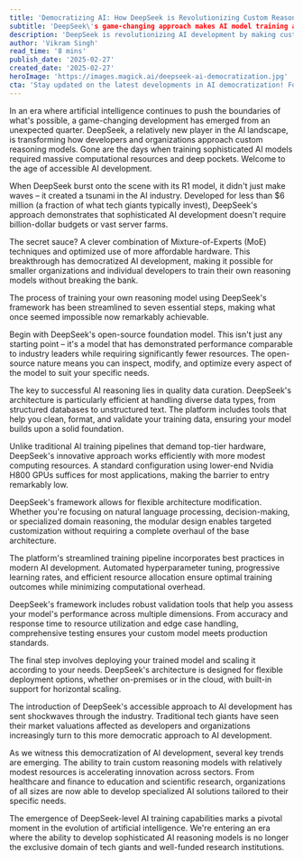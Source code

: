 ```yaml
---
title: 'Democratizing AI: How DeepSeek is Revolutionizing Custom Reasoning Model Development'
subtitle: 'DeepSeek\'s game-changing approach makes AI model training accessible to developers and organizations'
description: 'DeepSeek is revolutionizing AI development by making custom reasoning model training accessible to organizations of all sizes. Through innovative techniques and optimized hardware usage, they\'ve created a framework that delivers sophisticated AI capabilities without requiring massive computational resources or billion-dollar budgets.'
author: 'Vikram Singh'
read_time: '8 mins'
publish_date: '2025-02-27'
created_date: '2025-02-27'
heroImage: 'https://images.magick.ai/deepseek-ai-democratization.jpg'
cta: 'Stay updated on the latest developments in AI democratization! Follow us on LinkedIn for exclusive insights, expert analysis, and breaking news in the world of accessible AI development.'
---
```


In an era where artificial intelligence continues to push the boundaries of what's possible, a game-changing development has emerged from an unexpected quarter. DeepSeek, a relatively new player in the AI landscape, is transforming how developers and organizations approach custom reasoning models. Gone are the days when training sophisticated AI models required massive computational resources and deep pockets. Welcome to the age of accessible AI development.

When DeepSeek burst onto the scene with its R1 model, it didn't just make waves – it created a tsunami in the AI industry. Developed for less than $6 million (a fraction of what tech giants typically invest), DeepSeek's approach demonstrates that sophisticated AI development doesn't require billion-dollar budgets or vast server farms.

The secret sauce? A clever combination of Mixture-of-Experts (MoE) techniques and optimized use of more affordable hardware. This breakthrough has democratized AI development, making it possible for smaller organizations and individual developers to train their own reasoning models without breaking the bank.

The process of training your own reasoning model using DeepSeek's framework has been streamlined to seven essential steps, making what once seemed impossible now remarkably achievable.

Begin with DeepSeek's open-source foundation model. This isn't just any starting point – it's a model that has demonstrated performance comparable to industry leaders while requiring significantly fewer resources. The open-source nature means you can inspect, modify, and optimize every aspect of the model to suit your specific needs.

The key to successful AI reasoning lies in quality data curation. DeepSeek's architecture is particularly efficient at handling diverse data types, from structured databases to unstructured text. The platform includes tools that help you clean, format, and validate your training data, ensuring your model builds upon a solid foundation.

Unlike traditional AI training pipelines that demand top-tier hardware, DeepSeek's innovative approach works efficiently with more modest computing resources. A standard configuration using lower-end Nvidia H800 GPUs suffices for most applications, making the barrier to entry remarkably low.

DeepSeek's framework allows for flexible architecture modification. Whether you're focusing on natural language processing, decision-making, or specialized domain reasoning, the modular design enables targeted customization without requiring a complete overhaul of the base architecture.

The platform's streamlined training pipeline incorporates best practices in modern AI development. Automated hyperparameter tuning, progressive learning rates, and efficient resource allocation ensure optimal training outcomes while minimizing computational overhead.

DeepSeek's framework includes robust validation tools that help you assess your model's performance across multiple dimensions. From accuracy and response time to resource utilization and edge case handling, comprehensive testing ensures your custom model meets production standards.

The final step involves deploying your trained model and scaling it according to your needs. DeepSeek's architecture is designed for flexible deployment options, whether on-premises or in the cloud, with built-in support for horizontal scaling.

The introduction of DeepSeek's accessible approach to AI development has sent shockwaves through the industry. Traditional tech giants have seen their market valuations affected as developers and organizations increasingly turn to this more democratic approach to AI development.

As we witness this democratization of AI development, several key trends are emerging. The ability to train custom reasoning models with relatively modest resources is accelerating innovation across sectors. From healthcare and finance to education and scientific research, organizations of all sizes are now able to develop specialized AI solutions tailored to their specific needs.

The emergence of DeepSeek-level AI training capabilities marks a pivotal moment in the evolution of artificial intelligence. We're entering an era where the ability to develop sophisticated AI reasoning models is no longer the exclusive domain of tech giants and well-funded research institutions.